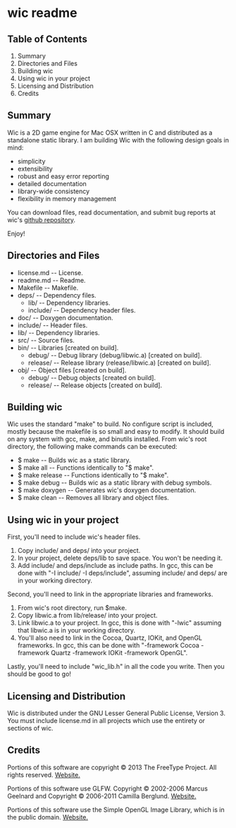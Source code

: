 wic readme
===========
Table of Contents
----------------- 

1. Summary
2. Directories and Files
3. Building wic
4. Using wic in your project
5. Licensing and Distribution
6. Credits

Summary
-------
Wic is a 2D game engine for Mac OSX written in C and distributed as a standalone static library. I am building Wic with the following design goals in mind: 
* simplicity
* extensibility
* robust and easy error reporting
* detailed documentation
* library-wide consistency
* flexibility in memory management

You can download files, read documentation, and submit bug reports at wic's [github repository](https://github.com/wolearyc/wic). 

Enjoy!

Directories and Files
---------------------

* license.md -- License. 
* readme.md -- Readme. 
* Makefile -- Makefile. 
* deps/ -- Dependency files.
    * lib/ -- Dependency libraries.
	* include/ -- Dependency header files.
* doc/ -- Doxygen documentation.
* include/ -- Header files.
* lib/ -- Dependency libraries.
* src/ -- Source files.
* bin/ -- Libraries [created on build].
    * debug/ -- Debug library (debug/libwic.a) [created on build].
    * release/ -- Release library (release/libwic.a) [created on build].
* obj/ -- Object files [created on build].
    * debug/ -- Debug objects [created on build].
    * release/ -- Release objects [created on build].
	
Building wic
-------------
Wic uses the standard "make" to build. No configure script is included, mostly because the makefile is so small and easy to modify. It should build on any system with gcc, make, and binutils installed. 
From wic's root directory, the following make commands can be executed:

* $ make -- Builds wic as a static library.
* $ make all -- Functions identically to "$ make".
* $ make release -- Functions identically to "$ make".
* $ make debug -- Builds wic as a static library with debug symbols.
* $ make doxygen -- Generates wic's doxygen documentation.
* $ make clean -- Removes all library and object files.

Using wic in your project
--------------------------
First, you'll need to include wic's header files.

1. Copy include/ and deps/ into your project.
2. In your project, delete deps/lib to save space. You won't be needing it.
3. Add include/ and deps/include as include paths. In gcc, this can be done with "-I include/ -I deps/include", assuming include/ and deps/ are in your working directory.

Second, you'll need to link in the appropriate libraries and frameworks.

1. From wic's root directory, run $make.
2. Copy libwic.a from lib/release/ into your project. 
3. Link libwic.a to your project. In gcc, this is done with "-lwic" assuming that libwic.a is in your working directory.
4. You'll also need to link in the Cocoa, Quartz, IOKit, and OpenGL frameworks. In gcc, this can be done with "-framework Cocoa -framework Quartz -framework IOKit -framework OpenGL".

Lastly, you'll need to include "wic_lib.h" in all the code you write. Then you should be good to go!

Licensing and Distribution
--------------------------
Wic is distributed under the GNU Lesser General Public License, Version 3. You must include license.md in all projects which use the entirety or sections of wic.

Credits
-------
Portions of this software are copyright © 2013 The FreeType Project.  All rights reserved. [Website.](http://www.freetype.org/)

Portions of this software use GLFW. Copyright © 2002-2006 Marcus Geelnard and Copyright © 2006-2011 Camilla Berglund. [Website.](http://www.glfw.org/index.html)

Portions of this software use the Simple OpenGL Image Library, which is in the public domain. [Website.](http://www.lonesock.net/soil.html)
